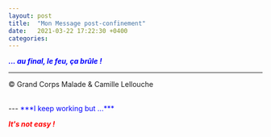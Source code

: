 ```yaml
---
layout: post
title:  "Mon Message post-confinement"
date:   2021-03-22 17:22:30 +0400
categories: 
---
```



<span style="color: blue">***... au final, le feu, ça brûle !***</span>
<br/>


---
&copy;  Grand Corps Malade & Camille Lellouche

<br>
---
<span style="color: blue">***I keep working but ...***</span>

<span style="color: red">***It's not easy !***</span>